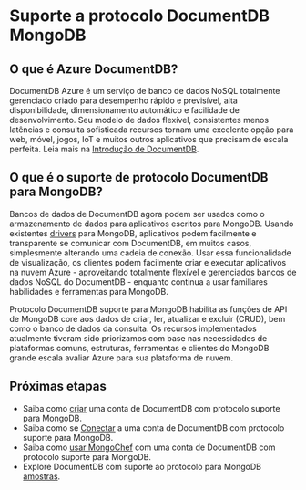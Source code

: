 <properties 
    pageTitle="Suporte a protocolo DocumentDB MongoDB | Microsoft Azure" 
    description="Aprenda sobre o suporte ao protocolo DocumentDB MongoDB, agora disponível na visualização de pública." 
    keywords="MongoDB"
    services="documentdb" 
    authors="AndrewHoh" 
    manager="jhubbard" 
    editor="" 
    documentationCenter=""/>

<tags 
    ms.service="documentdb" 
    ms.workload="data-services" 
    ms.tgt_pltfrm="na" 
    ms.devlang="na" 
    ms.topic="article" 
    ms.date="08/23/2016" 
    ms.author="anhoh"/>

# <a name="documentdb-protocol-support-for-mongodb"></a>Suporte a protocolo DocumentDB MongoDB

## <a name="what-is-azure-documentdb"></a>O que é Azure DocumentDB?
DocumentDB Azure é um serviço de banco de dados NoSQL totalmente gerenciado criado para desempenho rápido e previsível, alta disponibilidade, dimensionamento automático e facilidade de desenvolvimento. Seu modelo de dados flexível, consistentes menos latências e consulta sofisticada recursos tornam uma excelente opção para web, móvel, jogos, IoT e muitos outros aplicativos que precisam de escala perfeita. Leia mais na [Introdução de DocumentDB](documentdb-introduction.md).

## <a name="what-is-documentdb-protocol-support-for-mongodb"></a>O que é o suporte de protocolo DocumentDB para MongoDB?
Bancos de dados de DocumentDB agora podem ser usados como o armazenamento de dados para aplicativos escritos para MongoDB. Usando existentes [drivers](https://docs.mongodb.org/ecosystem/drivers/) para MongoDB, aplicativos podem facilmente e transparente se comunicar com DocumentDB, em muitos casos, simplesmente alterando uma cadeia de conexão.  Usar essa funcionalidade de visualização, os clientes podem facilmente criar e executar aplicativos na nuvem Azure - aproveitando totalmente flexível e gerenciados bancos de dados NoSQL do DocumentDB - enquanto continua a usar familiares habilidades e ferramentas para MongoDB.

Protocolo DocumentDB suporte para MongoDB habilita as funções de API de MongoDB core aos dados de criar, ler, atualizar e excluir (CRUD), bem como o banco de dados da consulta. Os recursos implementados atualmente tiveram sido priorizamos com base nas necessidades de plataformas comuns, estruturas, ferramentas e clientes do MongoDB grande escala avaliar Azure para sua plataforma de nuvem.
  

## <a name="next-steps"></a>Próximas etapas


- Saiba como [criar](documentdb-create-mongodb-account.md) uma conta de DocumentDB com protocolo suporte para MongoDB.
- Saiba como se [Conectar](documentdb-connect-mongodb-account.md) a uma conta de DocumentDB com protocolo suporte para MongoDB.
- Saiba como [usar MongoChef](documentdb-mongodb-mongochef.md) com uma conta de DocumentDB com protocolo suporte para MongoDB.
- Explore DocumentDB com suporte ao protocolo para MongoDB [amostras](documentdb-mongodb-samples.md).

 
